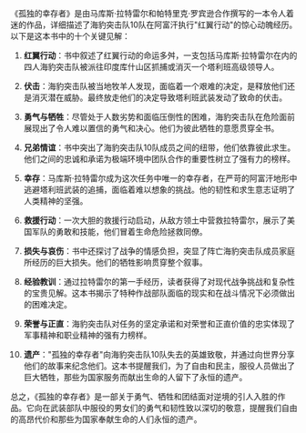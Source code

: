 《孤独的幸存者》是由马库斯·拉特雷尔和帕特里克·罗宾逊合作撰写的一本令人着迷的作品，详细描述了海豹突击队10队在阿富汗执行"红翼行动"的惊心动魄经历。以下是这本书中的十个关键见解：

1. **红翼行动**：书中叙述了红翼行动的命运多舛，一支包括马库斯·拉特雷尔在内的四人海豹突击队被派往印度库什山区抓捕或消灭一个塔利班高级领导人。

2. **伏击**：海豹突击队被当地牧羊人发现，面临着一个艰难的决定，是释放他们还是消灭潜在威胁。最终放走他们的决定导致塔利班武装发动了致命的伏击。

3. **勇气与牺牲**：尽管处于人数劣势和面临压倒性的困难，海豹突击队在危险面前展现出了令人难以置信的勇气和决心。他们为彼此牺牲的意愿贯穿全书。

4. **兄弟情谊**：书中突出了海豹突击队10队成员之间的纽带，他们依靠彼此求生。他们之间的忠诚和承诺为极端环境中团队合作的重要性树立了强有力的榜样。

5. **幸存**：马库斯·拉特雷尔成为这次任务中唯一的幸存者，在严苛的阿富汗地形中逃避塔利班武装的追捕，面临着难以想象的挑战。他的韧性和求生意志证明了人类精神的坚强。

6. **救援行动**：一次大胆的救援行动启动，从敌方领土中营救拉特雷尔，展示了美国军队的勇敢和技能，他们冒着生命危险拯救同僚。

7. **损失与哀伤**：书中还探讨了战争的情感负担，突显了阵亡海豹突击队成员家庭所经历的巨大损失。他们的牺牲影响贯穿整个叙事。

8. **经验教训**：通过拉特雷尔的第一手经历，读者获得了对现代战争挑战和复杂性的宝贵见解。这本书揭示了特种作战部队面临的现实和在战斗情况下必须做出的困难决定。

9. **荣誉与正直**：海豹突击队对任务的坚定承诺和对荣誉和正直价值的忠实体现了军事精神和职业精神的强有力榜样。

10. **遗产**："孤独的幸存者"向海豹突击队10队失去的英雄致敬，并通过向世界分享他们的故事来纪念他们。这本书提醒我们，为了自由和民主，服役人员做出了巨大牺牲，那些为国家服务而献出生命的人留下了永恒的遗产。

总之，《孤独的幸存者》是一部关于勇气、牺牲和团结面对逆境的引人入胜的作品。它向在武装部队中服役的男女们的勇气和韧性致以深切的敬意，提醒我们自由的高昂代价和那些为国家奉献生命的人们永恒的遗产。